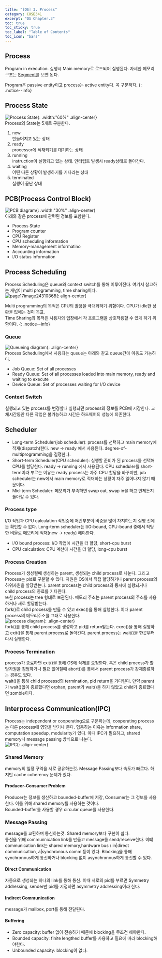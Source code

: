 ```yaml
---
title: "[OS] 3. Process"
category: COSE341
excerpt: "OS Chapter.3"
toc: true
toc_sticky: true
toc_label: "Table of Contents"
toc_icon: "bars"
---
```

## Process
Program in execution. 실행시 Main memory로 로드되어 실행된다. 자세한 메모리 구조는 [Segment](https://ho7221.github.io/os/Segment/)를 보면 된다.  

Program은 passive entity이고 process는 active entity다. 꼭 구분하자.
{: .notice--info}

## Process State
![Process State](https://user-images.githubusercontent.com/45323902/161476228-b026d12b-d15d-4d7d-a854-0903949ba3f6.jpg){: .width:"60%" .align-center}  
Process의 State는 5개로 구분한다. 
1. new  
만들어지고 있는 상태
2. ready  
processor에 적재되기를 대기하는 상태
3. running  
instruction이 실행되고 있는 상태. 인터럽트 발생시 ready상태로 돌아간다.
4. waiting  
어떤 다른 상황이 발생하기를 기다리는 상태
5. terminated  
실행이 끝난 상태

## PCB(Process Control Block)
![PCB diagram](https://user-images.githubusercontent.com/45323902/161795205-139e6776-6a9a-4fee-ae4e-09824f8d1c94.jpg){: .width:"30%" .align-center}   
아래와 같은 process에 관련된 정보를 포함한다.   
* Process State
* Program counter
* CPU Register
* CPU scheduling information
* Memory-management informatino
* Accounting information
* I/O status information

## Process Scheduling
Process Scheduling은 queue와 context switch를 통해 이루어진다. 여기서 참고하는 개념이 multi programming, time sharing이다.  
![page17image24310368](https://user-images.githubusercontent.com/45323902/161797772-a89c39cd-f19a-4937-b4d0-812d34c0ae6e.png){: align-center}  

Multi programming의 목적은 CPU의 활용을 극대화하기 위함이다. CPU가 idle한 상황을 없애는 것이 목표.  
Time Sharing의 목적은 사용자의 입장에서 각 프로그램을 상호작용할 수 있게 하기 위함이다. 
{: .notice--info}  

### Queue
![Queueing diagram](https://user-images.githubusercontent.com/45323902/161797066-a98021d3-7cdc-4e1f-8e56-2e25faa366a7.jpg){: .align-center}  
Process Scheduling에서 사용되는 queue는 아래와 같고 queue간에 이동도 가능하다.  
* Job Queue: Set of all processes
* Ready Queue: Set of all processes loaded into main memory, ready and waiting to execute
* Device Queue: Set of processes waiting for I/O device

### Context Switch
실행되고 있는 process를 변경할때 실행되던 process의 정보를 PCB에 저장한다. 교체시간동안 다른 작업은 불가능하고 시간은 하드웨어의 성능에 의존한다. 

## Scheduler
* Long-term Scheduler(job scheduler): process를 선택하고 main memory에 적재(dispatch)한다. new $\to$ ready 에서 사용된다. degree-of-multiprogramming을 결정한다.
* Short-term Scheduler(CPU scheduler): 실행할 준비가 된 process를 선택해 CPU를 할당한다. ready $\to$ running 에서 사용된다.
CPU scheduler를 short-term이라 부르는 이유는 ready process는 자주 CPU 할당을 바꾸지만, job scheduler는 new에서 main memory로 적재하는 상황이 자주 일어나지 않기 때문이다.  
* Mid-term Scheduler: 메모리가 부족하면 swap out, swap in을 하고 언제든지 돌아갈 수 있다.

### Process type
I/O 작업과 CPU calculation 작업중에 어떤부분이 비중을 많이 차지하는지 실행 전에는 확인할 수 없다. Long-term scheduler는 I/O-bound, CPU-bound 중에서 적당한 비율로 메모리에 적재(new $\to$ ready) 해야한다.   
* I/O bound process: I/O 작업에 시간을 더 할당, short-cpu burst
* CPU calculation: CPU 계산에 시간을 더 할당, long-cpu burst

### Process Creation
Process가 생성될때 생성하는 parent, 생성되는 child process로 나눈다. 그리고 Process는 pid로 구분할 수 있다. 자원은 OS에서 직접 할당하거나 parent process의 하위자원을 할당받는다. parent process는 child process와 동시에 실행되거나 child process의 종료를 기다린다.  
또한 process는 tree 형태로 보관된다. 메모리 주소는 parent process의 주소를 사용하거나 새로 할당받는다.  
fork()로 child process를 만들 수 있고 exec()을 통해 실행한다. 이때 parent process의 메모리주소를 그대로 사용한다.  
![process diagram](https://user-images.githubusercontent.com/45323902/161975837-317f05a8-a062-40d5-9657-6fe93dbd77b2.jpg){: .align-center}  
fork()를 통해 child process를 생성하고 pid를 return받는다. exec()을 통해 실행하고 exit()을 통해 parent process로 돌아간다. parent process는 wait()을 한곳부터 다시 실행한다. 

### Process Termination
process가 종료하면 exit()을 통해 OS에 삭제를 요청한다. 혹은 child process가 할당자원을 침범하거나 필요 없어질때 abort()를 통해서 parent process가 강제종료하는 경우도 있다.  
wait()을 통해 child processd의 termination, pid return을 기다린다. 만약 parent가 wait()없이 종료했다면 orphan, parent가 wait()을 하지 않았고 child가 종료했다면 zombie이다.  

## Interprocess Communication(IPC)
Process는 independent or cooperating으로 구분하는데, cooperating process는 다른 process에 영향을 받거나 준다. 협동하는 이유는 information share, computation speedup, modularity가 있다. 이때 IPC가 필요하고, shared memory나 message passing 방식으로 나눈다.  
![IPC](https://user-images.githubusercontent.com/45323902/161979135-3c7929c4-b1e9-4f3b-afc2-96f6240f61ba.jpg){: .align-center}

### Shared Memory
memory의 일정 구역을 서로 공유하는것. Message Passing보다 속도가 빠르다. 하지만 cache coherency 문제가 있다.
#### Producer-Consumer Problem
Producer는 정보를 생산하고 bounded-buffer에 저장, Consumer는 그 정보를 사용한다. 이를 위해 shared memory를 사용하는 것이다.  
Bounded-buffer를 사용할 경우 circular queue를 사용한다.

### Message Passing
message를 교환하며 통신하는것. Shared memory보다 구현이 쉽다.  
통신을 위해 communnication link를 만들고 message를 send/receive한다. 이떄 communication link는 shared memory,hardware bus / in|direct communication, a|synchronous comm 등이 있다. Blocking을 통해 synchronous하게 통신하거나 blocking 없이 asynchronous하게 통신할 수 있다.  
#### Direct Communication
자동으로 생성되는 하나의 link를 통해 통신. 이때 서로의 pid를 부르면 Symmetry addressing, sender만 pid를 지정하면 asymmetry addressing이라 한다.
#### Indirect Communication
message가 mailbox, port를 통해 전달된다. 

#### Buffering
* Zero capacity: buffer 없이 전송하기 때문에 blocking을 무조건 해야한다.
* Bounded capacity: finite lengthed buffer를 사용하고 필요에 따라 blocking해야한다. 
* Unbounded capacity: blocking이 없다. 

